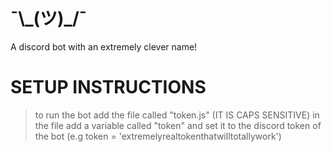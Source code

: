# ¯\\\_(ツ)\_/¯
A discord bot with an extremely clever name!

# SETUP INSTRUCTIONS


> to run the bot add the file called "token.js" (IT IS CAPS SENSITIVE)
> in the file add a variable called "token" and set it to the discord token of the bot (e.g token = 'extremelyrealtokenthatwilltotallywork')